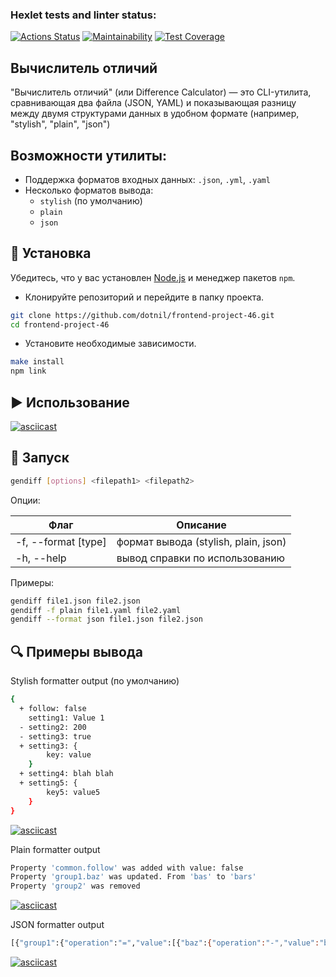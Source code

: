 ### Hexlet tests and linter status:
[![Actions Status](https://github.com/dotnil/frontend-project-46/actions/workflows/hexlet-check.yml/badge.svg)](https://github.com/dotnil/frontend-project-46/actions)
[![Maintainability](https://api.codeclimate.com/v1/badges/e560397a047cc7672178/maintainability)](https://codeclimate.com/github/dotnil/frontend-project-46/maintainability)
[![Test Coverage](https://api.codeclimate.com/v1/badges/e560397a047cc7672178/test_coverage)](https://codeclimate.com/github/dotnil/frontend-project-46/test_coverage)


## Вычислитель отличий

"Вычислитель отличий" (или Difference Calculator) — это CLI-утилита, сравнивающая два файла (JSON, YAML) и показывающая разницу между двумя структурами данных в удобном формате (например, "stylish", "plain", "json")

## Возможности утилиты:
- Поддержка форматов входных данных: `.json`, `.yml`, `.yaml`
- Несколько форматов вывода:
  - `stylish` (по умолчанию)
  - `plain`
  - `json`

## 🔧 Установка
Убедитесь, что у вас установлен [Node.js](https://nodejs.org/) и менеджер пакетов `npm`.

- Клонируйте репозиторий и перейдите в папку проекта.

```bash
git clone https://github.com/dotnil/frontend-project-46.git
cd frontend-project-46
```

- Установите необходимые зависимости.

```bash
make install
npm link
```

## ▶️ Использование
[![asciicast](https://asciinema.org/a/JluiP11r8KQQXU2g3iU8TcXtJ.svg)](https://asciinema.org/a/JluiP11r8KQQXU2g3iU8TcXtJ)

## 🚀 Запуск

```bash
gendiff [options] <filepath1> <filepath2>
```

Опции:

| Флаг              | Описание                             |
|-------------------|--------------------------------------|
|-f, --format [type]| формат вывода (stylish, plain, json) |
|-h, --help         | вывод справки по использованию       |

Примеры:

```bash
gendiff file1.json file2.json
gendiff -f plain file1.yaml file2.yaml
gendiff --format json file1.json file2.json
```

## 🔍 Примеры вывода

Stylish formatter output (по умолчанию)
```bash
{
  + follow: false
    setting1: Value 1
  - setting2: 200
  - setting3: true
  + setting3: {
        key: value
    }
  + setting4: blah blah
  + setting5: {
        key5: value5
    }
}
```
[![asciicast](https://asciinema.org/a/oTcXEkq2H4GKN6Pr9om7p6bgy.svg)](https://asciinema.org/a/oTcXEkq2H4GKN6Pr9om7p6bgy)

Plain formatter output

```bash
Property 'common.follow' was added with value: false
Property 'group1.baz' was updated. From 'bas' to 'bars'
Property 'group2' was removed
```
[![asciicast](https://asciinema.org/a/leulvvQCILBz2Wap7DnWZZgaZ.svg)](https://asciinema.org/a/leulvvQCILBz2Wap7DnWZZgaZ)

JSON formatter output

```bash
[{"group1":{"operation":"=","value":[{"baz":{"operation":"-","value":"bas"}},{"baz":{"operation":"+","value":"bars"}},{"foo":{"operation":"=","value":"bar"}},{"nest":{"operation":"-","value":{"key":"value"}}},{"nest":{"operation":"+","value":"str"}}]}}]
```
[![asciicast](https://asciinema.org/a/zsLIBkEyNkPdVw4SytPNs1y06.svg)](https://asciinema.org/a/zsLIBkEyNkPdVw4SytPNs1y06)
